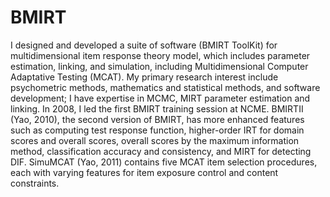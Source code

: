 # BMIRT
I designed and developed a suite of software (BMIRT ToolKit) for multidimensional item response theory model, which includes parameter estimation, linking, and simulation, including Multidimensional Computer Adaptative Testing (MCAT). My primary research interest include psychometric methods, mathematics and statistical methods, and software development; I have expertise in MCMC, MIRT parameter estimation and linking. In 2008, I led the first BMIRT training session at NCME. BMIRTII (Yao, 2010), the second version of BMIRT, has more enhanced features such as computing test response function, higher-order IRT for domain scores and overall scores, overall scores by the maximum information method, classification accuracy and consistency, and MIRT for detecting DIF. SimuMCAT (Yao, 2011) contains five MCAT item selection procedures, each with varying features for item exposure control and content constraints.
